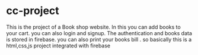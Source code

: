 ﻿# cc-project
This is the project of a Book shop website.
In this you can add books to your cart. you can also login and signup. The authentication and books data is stored in firebase. you can also print your books bill . so basically this is a html,css,js project integrated with firebase
